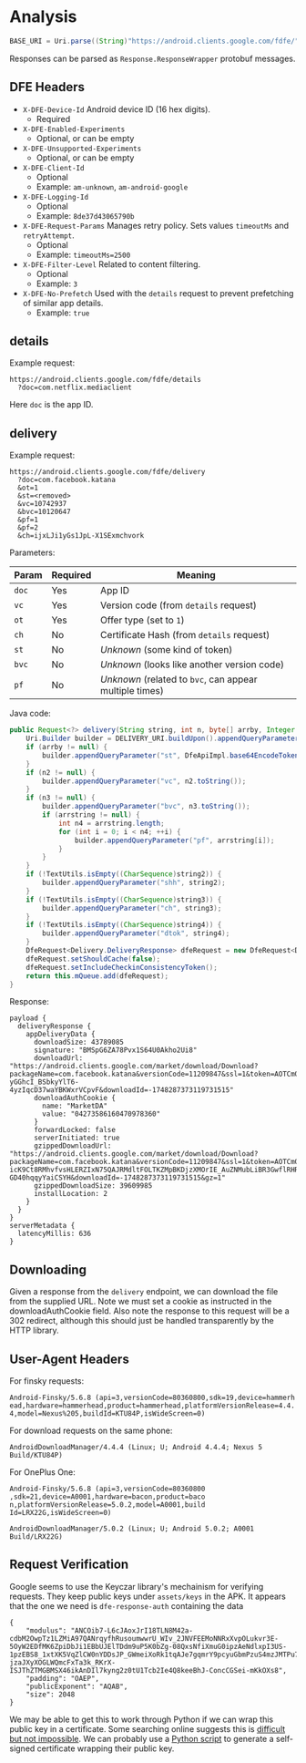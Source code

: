 # Analysis

```java
BASE_URI = Uri.parse((String)"https://android.clients.google.com/fdfe/");
```

Responses can be parsed as `Response.ResponseWrapper` protobuf messages.

## DFE Headers


* `X-DFE-Device-Id`
  Android device ID (16 hex digits).
    - Required
* `X-DFE-Enabled-Experiments`
    - Optional, or can be empty
* `X-DFE-Unsupported-Experiments`
    - Optional, or can be empty
* `X-DFE-Client-Id`
    - Optional
    - Example: `am-unknown`, `am-android-google`
* `X-DFE-Logging-Id`
    - Optional
    - Example: `8de37d43065790b`
* `X-DFE-Request-Params`
  Manages retry policy. Sets values `timeoutMs` and `retryAttempt`.
    - Optional
    - Example: `timeoutMs=2500`
* `X-DFE-Filter-Level`
  Related to content filtering.
    - Optional
    - Example: `3`
* `X-DFE-No-Prefetch`
  Used with the `details` request to prevent prefetching of similar app
  details.
    - Example: `true`


## details

Example request:

```
https://android.clients.google.com/fdfe/details
  ?doc=com.netflix.mediaclient
```

Here `doc` is the app ID.

## delivery

Example request:

```
https://android.clients.google.com/fdfe/delivery
  ?doc=com.facebook.katana
  &ot=1
  &st=<removed>
  &vc=10742937
  &bvc=10120647
  &pf=1
  &pf=2
  &ch=ijxLJi1yGs1JpL-X1SExmchvork
```

Parameters:

| Param | Required | Meaning |
|-------|----------|---------|
| `doc` | Yes      | App ID |
| `vc`  | Yes      | Version code (from `details` request) |
| `ot`  | Yes      | Offer type (set to `1`) |
| `ch`  | No       | Certificate Hash (from `details` request) |
| `st`  | No       | *Unknown* (some kind of token) |
| `bvc` | No       | *Unknown* (looks like another version code) |
| `pf`  | No       | *Unknown* (related to `bvc`, can appear multiple times) |

Java code:

```java
public Request<?> delivery(String string, int n, byte[] arrby, Integer n2, Integer n3, String[] arrstring, String string2, String string3, String string4, Response.Listener<Delivery.DeliveryResponse> listener, Response.ErrorListener errorListener) {
    Uri.Builder builder = DELIVERY_URI.buildUpon().appendQueryParameter("doc", string).appendQueryParameter("ot", Integer.toString(n));
    if (arrby != null) {
        builder.appendQueryParameter("st", DfeApiImpl.base64EncodeToken(arrby));
    }
    if (n2 != null) {
        builder.appendQueryParameter("vc", n2.toString());
    }
    if (n3 != null) {
        builder.appendQueryParameter("bvc", n3.toString());
        if (arrstring != null) {
            int n4 = arrstring.length;
            for (int i = 0; i < n4; ++i) {
                builder.appendQueryParameter("pf", arrstring[i]);
            }
        }
    }
    if (!TextUtils.isEmpty((CharSequence)string2)) {
        builder.appendQueryParameter("shh", string2);
    }
    if (!TextUtils.isEmpty((CharSequence)string3)) {
        builder.appendQueryParameter("ch", string3);
    }
    if (!TextUtils.isEmpty((CharSequence)string4)) {
        builder.appendQueryParameter("dtok", string4);
    }
    DfeRequest<Delivery.DeliveryResponse> dfeRequest = new DfeRequest<Delivery.DeliveryResponse>(builder.build().toString(), this.mApiContext, Delivery.DeliveryResponse.class, listener, errorListener);
    dfeRequest.setShouldCache(false);
    dfeRequest.setIncludeCheckinConsistencyToken();
    return this.mQueue.add(dfeRequest);
}
```

Response:

```
payload {
  deliveryResponse {
    appDeliveryData {
      downloadSize: 43789085
      signature: "BMSpG6ZA78Pvx1S64U0Akho2Ui8"
      downloadUrl: "https://android.clients.google.com/market/download/Download?packageName=com.facebook.katana&versionCode=11209847&ssl=1&token=AOTCm0SqOMo2UUtgzvqf5ET5NowBb9xuPK1JP5Tq59DD1LLzSE9e35fsPasoOi7sYOBdU8F32ugK8_yelE15er9Q7LYyL40KdtKlDE5RCvmDAE2Wic7W5V3WvwPzvTGgfpLLllnX6F5fRPaBCjOVMFT8p6b7kQ6m3Y7O3D2FLvvMQpLR7F25byLg-yGGhcI_BSbkyYlT6-4yzIqcD37waYBKWxrVCpvF&downloadId=-1748287373119731515"
      downloadAuthCookie {
        name: "MarketDA"
        value: "04273586160470978360"
      }
      forwardLocked: false
      serverInitiated: true
      gzippedDownloadUrl: "https://android.clients.google.com/market/download/Download?packageName=com.facebook.katana&versionCode=11209847&ssl=1&token=AOTCm0RkmHvburjlSE3voAleZFjnjteHS4-icK9Ct8RMhvfvsHLERZIxN75QAJRMdltFOLTKZMpBKDjzXMOrIE_AuZNMubLiBR3GwflRHR6akCJ6bjOfEHNjRjyVKk7QxY3r5WW_tAMtgYxUNARwvdS9q1d7jTuNM7kU6fZf8woIFMuyE13hTcGkjVmcUqQoIPAxKYem8dP3hdl_-GD40hqqyYaiCSYH&downloadId=-1748287373119731515&gz=1"
      gzippedDownloadSize: 39609985
      installLocation: 2
    }
  }
}
serverMetadata {
  latencyMillis: 636
}
```

## Downloading

Given a response from the `delivery` endpoint, we can download the file from
the supplied URL. Note we must set a cookie as instructed in the
downloadAuthCookie field. Also note the response to this request will be a 302
redirect, although this should just be handled transparently by the HTTP
library.

## User-Agent Headers

For finsky requests:

```
Android-Finsky/5.6.8 (api=3,versionCode=80360800,sdk=19,device=hammerh
ead,hardware=hammerhead,product=hammerhead,platformVersionRelease=4.4.
4,model=Nexus%205,buildId=KTU84P,isWideScreen=0)
```

For download requests on the same phone:

```
AndroidDownloadManager/4.4.4 (Linux; U; Android 4.4.4; Nexus 5 Build/KTU84P)
```

For OnePlus One:

```
Android-Finsky/5.6.8 (api=3,versionCode=80360800
,sdk=21,device=A0001,hardware=bacon,product=baco
n,platformVersionRelease=5.0.2,model=A0001,build
Id=LRX22G,isWideScreen=0)
```

```
AndroidDownloadManager/5.0.2 (Linux; U; Android 5.0.2; A0001
Build/LRX22G)
```

## Request Verification

Google seems to use the Keyczar library's mechainism for verifying requests.
They keep public keys under `assets/keys` in the APK. It appears that the one
we need is `dfe-response-auth` containing the data

```
{
    "modulus": "ANCOib7-L6cJAoxJrI18TLN8M42a-cdbM2OwpTz1LZMiA97QANrqyfhRusoumwwrU_WIv_2JNVFEEMoNNRxXvpOLukvr3E-5OyW2EDfMK6ZpiDbJi1EBbUJElTDdm9uP5K0bZg-08QxsNfiXmuG0ipzAeNdlxpI3US-1pzEBS8_1xtXK5VqZlCW0nYDDsJP_GWmeiXoRk1tqAJe7gqmrY9pcyuGbmPzuS4mzJMTPu7NK90nStgNXkt5YdW-jzaJXyXOGLWQmcFxTa3k_RKrX-ISJThZTMGBMSX46ikAnDIl7kyng2z0tU1Tcb2Ie4Q8keeBhJ-ConcCGSei-mKkOXs8",
    "padding": "OAEP",
    "publicExponent": "AQAB",
    "size": 2048
}
```

We may be able to get this to work through Python if we can wrap this public
key in a certificate. Some searching online suggests this is [difficult but
not
impossible](http://security.stackexchange.com/questions/40885/public-key-%E2%86%92-certificate).
We can probably use a [Python script](https://gist.github.com/ril3y/1165038)
to generate a self-signed certificate wrapping their public key.
